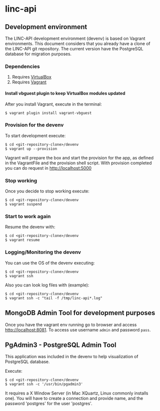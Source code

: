 # linc-api

## Development environment

The LINC-API development environment (devenv) is based on Vagrant environments.
This document considers that you already have a clone of the LINC-API git repository.
The current version have the PostgreSQL database for migration purposes.

### Dependencies

1. Requires [VirtualBox](https://www.virtualbox.org/)
2. Requires [Vagrant](https://www.vagrantup.com/downloads.html)

#### Install vbguest plugin to keep VirtualBox modules updated

After you install Vagrant, execute in the terminal:
```
$ vagrant plugin install vagrant-vbguest
```

### Provision for the devenv

To start development execute:
```
$ cd <git-repository-clone>/devenv
$ vagrant up --provision
```
Vagrant will prepare the box and start the provision for the app, as defined in the VagrantFile and the provision shell script.
With provision completed you can do request in [http://localhost:5000](http://localhost:5000)

### Stop working

Once you decide to stop working execute:
```
$ cd <git-repository-clone>/devenv
$ vagrant suspend
```

### Start to work again

Resume the devenv with:
```
$ cd <git-repository-clone>/devenv
$ vagrant resume
```

### Logging/Monitoring the devenv

You can use the OS of the devenv executing:
```
$ cd <git-repository-clone>/devenv
$ vagrant ssh
```

Also you can look log files with (example):
```
$ cd <git-repository-clone>/devenv
$ vagrant ssh -c "tail -f /tmp/linc-api*.log"
```

## MongoDB Admin Tool for development purposes

Once you have the vagrant env running go to browser and access
[http://localhost:8081](http://localhost:8081). To access use username `admin`
and password `pass`.

## PgAdmin3 - PostgreSQL Admin Tool

This application was included in the devenv to help visualization of PostgreSQL database.

Execute:
```
$ cd <git-repository-clone>/devenv
$ vagrant ssh -c '/usr/bin/pgadmin3'
```
It requires a X Window Server (in Mac XQuartz, Linux commonly installs one).
You will have to create a connection and provide name, and the password 'postgres' for the user 'postgres'.
